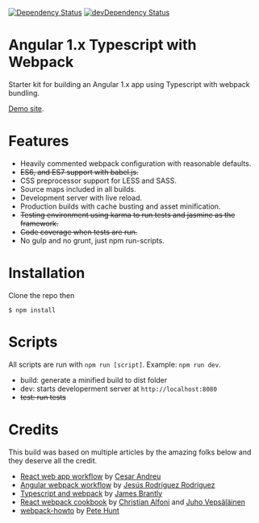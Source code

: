 [![Dependency Status](https://david-dm.org/senheng/angular-typescript-webpack.svg)](https://david-dm.org/senheng/angular-typescript-webpack) [![devDependency Status](https://david-dm.org/senheng/angular-typescript-webpack/dev-status.svg)](https://david-dm.org/senheng/angular-typescript-webpack#info=devDependencies)

# Angular 1.x Typescript with Webpack

Starter kit for building an Angular 1.x app using Typescript with webpack bundling.

[Demo site](https://senheng.github.io/angular-typescript-webpack/).

# Features

- Heavily commented webpack configuration with reasonable defaults.
- ~~ES6, and ES7 support with babel.js.~~
- CSS preprocessor support for LESS and SASS.
- Source maps included in all builds.
- Development server with live reload.
- Production builds with cache busting and asset minification.
- ~~Testing environment using karma to run tests and jasmine as the framework.~~
- ~~Code coverage when tests are run.~~
- No gulp and no grunt, just npm run-scripts.

# Installation

Clone the repo then

```
$ npm install
```

# Scripts

All scripts are run with `npm run [script]`. Example: `npm run dev`.

- build: generate a minified build to dist folder
- dev: starts developerment server at `http://localhost:8080`
- ~~test: run tests~~

# Credits

This build was based on multiple articles by the amazing folks below and they deserve all the credit.

- [React web app workflow](https://github.com/cesarandreu/web-app) by [Cesar Andreu](http://cesarandreu.com/)
- [Angular webpack workflow](https://github.com/Foxandxss/angular-webpack-workflow) by [Jesús Rodríguez Rodríguez](http://angular-tips.com/)
- [Typescript and webpack](http://www.jbrantly.com/typescript-and-webpack/) by [James Brantly](http://www.jbrantly.com/)
- [React webpack cookbook](https://christianalfoni.github.io/react-webpack-cookbook/index.html) by [Christian Alfoni](http://www.christianalfoni.com/) and [Juho Vepsäläinen](http://survivejs.com/)
- [webpack-howto](https://github.com/petehunt/webpack-howto) by [Pete Hunt](https://github.com/petehunt)
